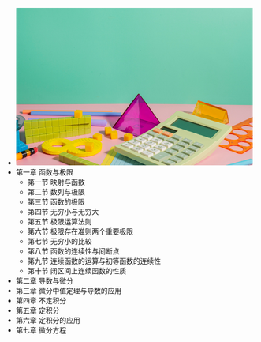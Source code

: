 - ![math.png](../assets/math_1708953661861_0.png)
- 第一章 函数与极限
	- 第一节 映射与函数
	- 第二节 数列与极限
	- 第三节 函数的极限
	- 第四节 无穷小与无穷大
	- 第五节 极限运算法则
	- 第六节 极限存在准则两个重要极限
	- 第七节 无穷小的比较
	- 第八节 函数的连续性与间断点
	- 第九节 连续函数的运算与初等函数的连续性
	- 第十节 闭区间上连续函数的性质
- 第二章 导数与微分
- 第三章 微分中值定理与导数的应用
- 第四章 不定积分
- 第五章 定积分
- 第六章 定积分的应用
- 第七章 微分方程